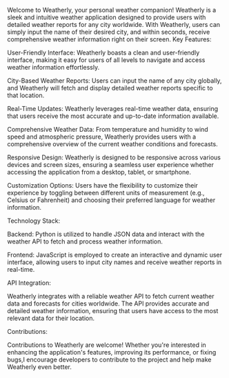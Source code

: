 Welcome to Weatherly, your personal weather companion! Weatherly is a sleek and intuitive weather application designed to provide users with detailed weather reports for any city worldwide. With Weatherly, users can simply input the name of their desired city, and within seconds, receive comprehensive weather information right on their screen.
Key Features:

User-Friendly Interface: Weatherly boasts a clean and user-friendly interface, making it easy for users of all levels to navigate and access weather information effortlessly.

City-Based Weather Reports: Users can input the name of any city globally, and Weatherly will fetch and display detailed weather reports specific to that location.

Real-Time Updates: Weatherly leverages real-time weather data, ensuring that users receive the most accurate and up-to-date information available.

Comprehensive Weather Data: From temperature and humidity to wind speed and atmospheric pressure, Weatherly provides users with a comprehensive overview of the current weather conditions and forecasts.

Responsive Design: Weatherly is designed to be responsive across various devices and screen sizes, ensuring a seamless user experience whether accessing the application from a desktop, tablet, or smartphone.

Customization Options: Users have the flexibility to customize their experience by toggling between different units of measurement (e.g., Celsius or Fahrenheit) and choosing their preferred language for weather information.

Technology Stack:

Backend: Python is utilized to handle JSON data and interact with the weather API to fetch and process weather information.

Frontend: JavaScript is employed to create an interactive and dynamic user interface, allowing users to input city names and receive weather reports in real-time.

API Integration:

Weatherly integrates with a reliable weather API to fetch current weather data and forecasts for cities worldwide. The API provides accurate and detailed weather information, ensuring that users have access to the most relevant data for their location.

Contributions:

Contributions to Weatherly are welcome! Whether you're interested in enhancing the application's features, improving its performance, or fixing bugs,I encourage developers to contribute to the project and help make Weatherly even better.
